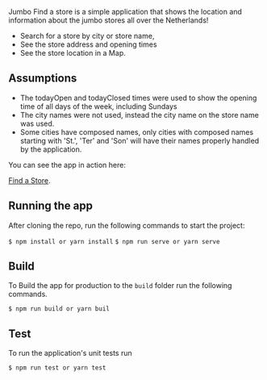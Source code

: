 Jumbo Find a store is a simple application that shows the location and information about the jumbo stores all over the Netherlands!

* Search for a store by city or store name,
* See the store address and opening times
* See the store location in a Map.

## Assumptions
* The todayOpen and todayClosed times were used to show the opening time of all days of the week, including Sundays
* The city names were not used, instead the city name on the store name was used.
* Some cities have composed names, only cities with composed names starting with 'St.', 'Ter' and 'Son' will have their names properly handled by the application.

You can see the app in action here:

[Find a Store](https://marcelsoliveira.github.io/FindAStore/).


## Running the app

After cloning the repo, run the following commands to start the project:

``$ npm install or yarn install``
``$ npm run serve or yarn serve``

## Build

To Build the app for production to the `build` folder run the following commands.

``$ npm run build or yarn buil``

## Test

To run the application's unit tests run

``$ npm run test or yarn test``
